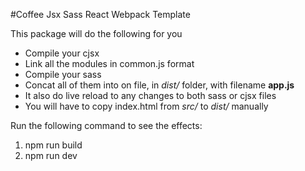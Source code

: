 #Coffee Jsx Sass React Webpack Template

This package will do the following for you
* Compile your cjsx
* Link all the modules in common.js format
* Compile your sass
* Concat all of them into on file, in _dist/_ folder, with filename **app.js**
* It also do live reload to any changes to both sass or cjsx files
* You will have to copy index.html from _src/_ to _dist/_ manually

Run the following command to see the effects:
1. npm run build  
2. npm run dev  
